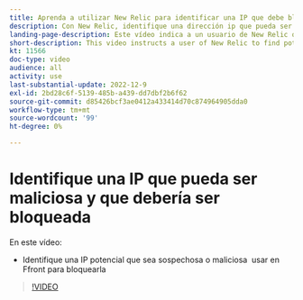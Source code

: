 ```yaml
---
title: Aprenda a utilizar New Relic para identificar una IP que debe bloquearse
description: Con New Relic, identifique una dirección ip que pueda ser maliciosa por naturaleza.  Una vez determinada la IP, se utiliza en Ffront para impedir que acceda a la aplicación
landing-page-description: Este vídeo indica a un usuario de New Relic que busque posibles direcciones IP que puedan necesitar ser bloqueadas para acceder al sitio.
short-description: This video instructs a user of New Relic to find potential IP addresses that may need to be blocked form accessing the site.
kt: 11566
doc-type: video
audience: all
activity: use
last-substantial-update: 2022-12-9
exl-id: 2bd28c6f-5139-485b-a439-dd7dbf2b6f62
source-git-commit: d85426bcf3ae0412a433414d70c874964905dda0
workflow-type: tm+mt
source-wordcount: '99'
ht-degree: 0%

---
```


# Identifique una IP que pueda ser maliciosa y que debería ser bloqueada

En este vídeo:

- Identifique una IP potencial que sea sospechosa o maliciosa &#x200B; usar en Ffront para bloquearla

>[!VIDEO](https://video.tv.adobe.com/v/3412088?quality=12&learn=on)
